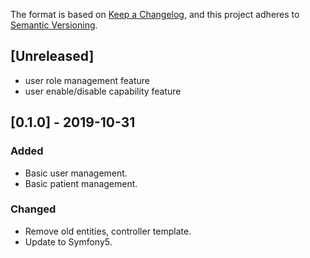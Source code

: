 The format is based on [Keep a Changelog](https://keepachangelog.com/en/1.0.0/),
and this project adheres to [Semantic Versioning](https://semver.org/spec/v2.0.0.html).

## [Unreleased]
- user role management feature
- user enable/disable capability feature

## [0.1.0] - 2019-10-31
### Added 
- Basic user management.
- Basic patient management.

### Changed
- Remove old entities, controller template.
- Update to Symfony5.  
